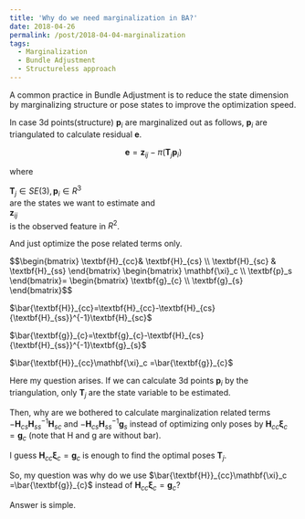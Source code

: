 ```yaml
---
title: 'Why do we need marginalization in BA?'
date: 2018-04-26
permalink: /post/2018-04-04-marginalization
tags:
  - Marginalization
  - Bundle Adjustment
  - Structureless approach 
---
```


A common practice in Bundle Adjustment is to reduce the state dimension by marginalizing structure or pose states to improve the optimization speed.



In case 3d points(structure) $\textbf{p}_i$ are marginalized out as follows, $\textbf{p}_i$ are triangulated to calculate residual $\textbf{e}$.

$$\textbf{e} = \textbf{z}_{ij} - \pi(\textbf{T}_j\textbf{p}_i)$$ 

where <div>$\textbf{T}_j\in SE(3), \textbf{p}_i\in R^3$</div> are the states we want to estimate and <div>$\textbf{z}_{ij}$</div> is the observed feature in $R^2$.

And just optimize the pose related terms only.

<div>$$\begin{bmatrix}
 \textbf{H}_{cc}& \textbf{H}_{cs} \\ 
\textbf{H}_{sc} & \textbf{H}_{ss} 
\end{bmatrix}
\begin{bmatrix}
 \mathbf{\xi}_c \\ 
\textbf{p}_s 
\end{bmatrix}=
\begin{bmatrix}
 \textbf{g}_{c} \\ 
\textbf{g}_{s}  
\end{bmatrix}$$</div>



$\bar{\textbf{H}}_{cc}=\textbf{H}_{cc}-\textbf{H}_{cs}{\textbf{H}_{ss}}^{-1}\textbf{H}_{sc}$

$\bar{\textbf{g}}_{c}=\textbf{g}_{c}-\textbf{H}_{cs}{\textbf{H}_{ss}}^{-1}\textbf{g}_{s}$

$\bar{\textbf{H}}_{cc}\mathbf{\xi}_c =\bar{\textbf{g}}_{c}$

Here my question arises. If we can calculate 3d points $\textbf{p}_i$ by the triangulation, only $\textbf{T}_j$ are the state variable to be estimated. 

Then, why are we bothered to calculate marginalization related terms $-\textbf{H}_{cs}{\textbf{H}_{ss}}^{-1}\textbf{H}_{sc}$ and $-\textbf{H}_{cs}{\textbf{H}_{ss}}^{-1}\textbf{g}_{s}$ instead of optimizing only poses by ${\textbf{H}}_{cc}\mathbf{\xi}_c ={\textbf{g}}_{c}$ (note that H and g are without bar).

I guess  ${\textbf{H}}_{cc}\mathbf{\xi}_c ={\textbf{g}}_{c}$ is enough to find the optimal poses $\textbf{T}_j$.

So, my question was why do we use $\bar{\textbf{H}}_{cc}\mathbf{\xi}_c =\bar{\textbf{g}}_{c}$ instead of ${\textbf{H}}_{cc}\mathbf{\xi}_c ={\textbf{g}}_{c}$?

Answer is simple. 

